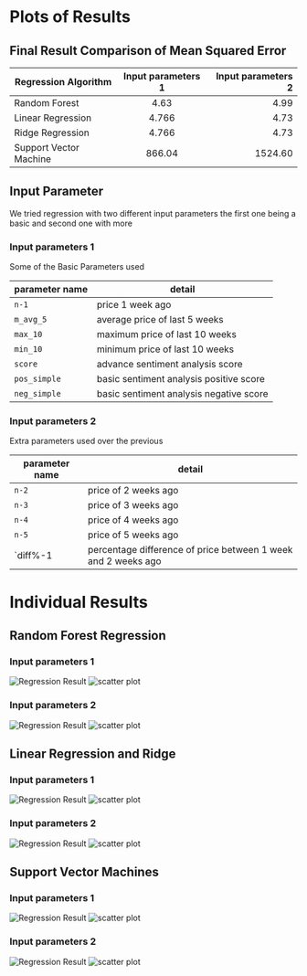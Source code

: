 # Plots of Results
## Final Result Comparison of Mean Squared Error
| Regression Algorithm        | Input parameters 1           | Input parameters 2|
| -------------               |:-------------:              | -----:           |
| Random Forest      | 4.63 | 4.99 |
| Linear Regression      | 4.766     | 4.73   |
| Ridge Regression       | 4.766 | 4.73|
| Support Vector Machine |   866.04    | 1524.60    |

## Input Parameter
We tried regression with two different input parameters the first one being a basic and second one with more
### Input parameters 1
Some of the Basic Parameters used

|parameter name |detail|
|--- | --- |
|`n-1`|      price 1 week ago|
|`m_avg_5`  |average price of last 5 weeks|
|`max_10`   |maximum price of last 10 weeks|
|`min_10`   |minimum price of last 10 weeks|
|`score`    |advance sentiment analysis score|
|`pos_simple`  |basic sentiment analysis positive score |
|`neg_simple`  |basic sentiment analysis negative score|


### Input parameters 2
Extra parameters used over the previous

|parameter name |detail|
|--- | --- |
|`n-2`|price of 2 weeks ago|
|`n-3`|price of 3 weeks ago|
|`n-4`|price of 4 weeks ago|
|`n-5`|price of 5 weeks ago|
|`diff%-1| percentage difference of price between 1 week and 2 weeks ago| 



# Individual Results
## Random Forest Regression
### Input parameters 1
![Regression Result](https://github.com/ashleshbhat/stock_market_predictor/blob/master/Plots%20for%20Wiki/random_forest-1_1.png)
![scatter plot](https://github.com/ashleshbhat/stock_market_predictor/blob/master/Plots%20for%20Wiki/random_forest-2_1.png)

### Input parameters 2
![Regression Result](https://github.com/ashleshbhat/stock_market_predictor/blob/master/Plots%20for%20Wiki/random_forest-1_2.png)
![scatter plot](https://github.com/ashleshbhat/stock_market_predictor/blob/master/Plots%20for%20Wiki/random_forest-2_2.png)

## Linear Regression and Ridge
### Input parameters 1
![Regression Result](https://github.com/ashleshbhat/stock_market_predictor/blob/master/Plots%20for%20Wiki/linear_regression-1_1.png)
![scatter plot](https://github.com/ashleshbhat/stock_market_predictor/blob/master/Plots%20for%20Wiki/linear_regression-2_1.png)

### Input parameters 2
![Regression Result](https://github.com/ashleshbhat/stock_market_predictor/blob/master/Plots%20for%20Wiki/linear_regression-1_2.png)
![scatter plot](https://github.com/ashleshbhat/stock_market_predictor/blob/master/Plots%20for%20Wiki/linear_regression-2_2.png)

## Support Vector Machines
### Input parameters 1
![Regression Result](https://github.com/ashleshbhat/stock_market_predictor/blob/master/Plots%20for%20Wiki/svm-1_1.png)
![scatter plot](https://github.com/ashleshbhat/stock_market_predictor/blob/master/Plots%20for%20Wiki/svm-2_1.png)

### Input parameters 2
![Regression Result](https://github.com/ashleshbhat/stock_market_predictor/blob/master/Plots%20for%20Wiki/svm-1_2.png)
![scatter plot](https://github.com/ashleshbhat/stock_market_predictor/blob/master/Plots%20for%20Wiki/svm-2_2.png)



